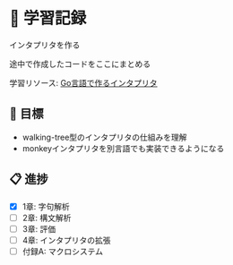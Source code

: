 # 🚂 学習記録

インタプリタを作る

途中で作成したコードをここにまとめる

学習リソース: [Go言語で作るインタプリタ](https://www.oreilly.co.jp/books/9784873118222/)

## 🎯 目標

- walking-tree型のインタプリタの仕組みを理解
- monkeyインタプリタを別言語でも実装できるようになる

## 📋 進捗

- [x] 1章: 字句解析
- [ ] 2章: 構文解析
- [ ] 3章: 評価
- [ ] 4章: インタプリタの拡張
- [ ] 付録A: マクロシステム
